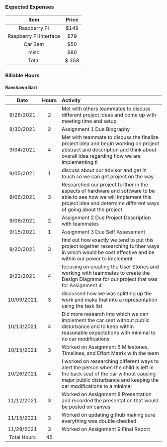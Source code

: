 
### Expected Expenses
| Item | Price
| :---: |  :---: |
Raspberry Pi | $149 |
Raspberry Pi Interface | $79 |
Car Seat  | $50 |
misc |$80|
Total | $ 358|



### Billable Hours

#### Raeshawn Bart
Date | Hours | Activity |
| :---: |  :---: | :--- |
8/28/2021 | 2 | Met with others teammates to discuss different project ideas and come up with meeting time and setup |
8/30/2021 |  2  | Assignment 1 Due Biography |
9/04/2021 | 4 | Met with teammate to discuss the finalize project idea and begin working on project abstract and description and think about overall idea regarding how we are implementing ti |
9/05/2021 | 1 |discuss about our advisor and get in touch so we can get project on the way |
9/06/2021 | 3 | Researched our project further in the aspects of hardware and software to be able to see how we will implement this project idea and determine different ways of going about the project|
9/08/2021 | 2 | Assignment 2 Due Project Description with teammates |
9/15/2021 | 1 | Assignment 3 Due Self Assessment |
9/20/2021 | 3 | find out how exactly we tend to put this project together researching further ways in which would be cost effective and be within our power to implement 
9/22/2021 | 4 | focusing  on creating the User Stories and working with teammates to create the Design Diagrams for our project that was for Assignment 4 |
10/09/2021 | 3 | discussed how we was splitting up the work and make that into a representation using the task list |
10/13/2021 | 4 | Did more research into which we can implement the car seat without public disturbance and to keep within reasonable expectations with minimal to no car modifications  |
10/15/2021 | 3 | Worked on Assignment 6 Milestones, Timelines, and Effort Matrix with the team |
10/26/2021 | 4| I worked on researching different ways to alert the person when the child is left in the back seat of the car without causing major public disturbance and keeping the car modifications to a minimal  |
11/12/2021 | 3 | Worked on Assignment 8 Presentation and recorded the presentation  that would be posted on canvas|
11/15/2021 | 3 | Worked on updating github making sure everything was double checked.|
11/29/2021 | 3 | Worked on Assignment 9 Final Report |
Total Hours | 45 | 

